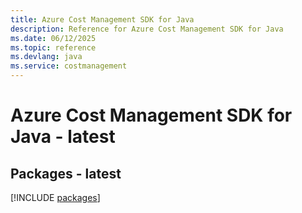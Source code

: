 ```yaml
---
title: Azure Cost Management SDK for Java
description: Reference for Azure Cost Management SDK for Java
ms.date: 06/12/2025
ms.topic: reference
ms.devlang: java
ms.service: costmanagement
---
```

# Azure Cost Management SDK for Java - latest
## Packages - latest
[!INCLUDE [packages](cost-management-index.md)]